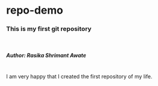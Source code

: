 # repo-demo
<h3>This is my first git repository</h3>
<br>

<h5>Author: Rasika Shrimant Awate</h5><br>
I am very happy that I created the first repository of my life.
